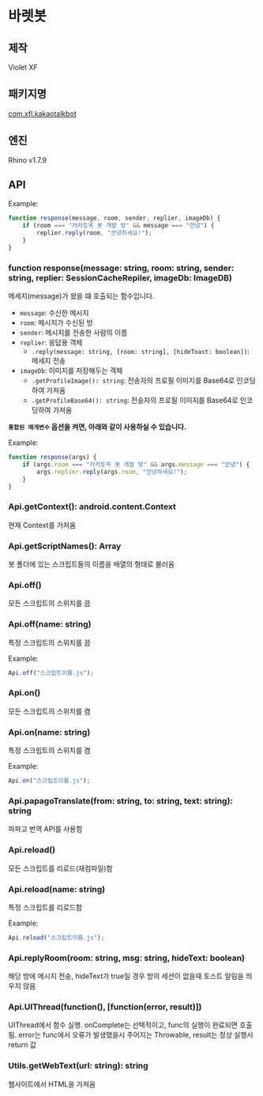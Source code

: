 # 바렛봇

## 제작

Violet XF

## 패키지명

[com.xfl.kakaotalkbot](https://play.google.com/store/apps/details?id=com.xfl.kakaotalkbot)

## 엔진

Rhino v1.7.9

## API

Example:

```javascript
function response(message, room, sender, replier, imageDb) {
    if (room === "카카토옥 봇 개발 방" && message === "안녕") {
        replier.reply(room, "안녕하세요!");
    }
}
```

### function response(message: string, room: string, sender: string, replier: SessionCacheRepiler, imageDb: ImageDB)

메세지(message)가 왔을 떄 호출되는 함수입니다.

- `message`: 수신한 메시지
- `room`: 메시지가 수신된 방
- `sender`: 메시지를 전송한 사람의 이름
- `replier`: 응답용 객체
  - `.reply(message: string, [room: string], [hideToast: boolean])`: 메세지 전송
- `imageDb`: 이미지를 저장해두는 객체
  - `.getProfileImage(): string`: 전송자의 프로필 이미지를 Base64로 인코딩하여 가져옴
  - `.getProfileBase64(): string`: 전송자의 프로필 이미지를 Base64로 인코딩하여 가져옴

**`통합된 매개변수` 옵션을 켜면, 아래와 같이 사용하실 수 있습니다.**

Example:

```javascript
function response(args) {
    if (args.room === "카카토옥 봇 개발 방" && args.message === "안녕") {
        args.replier.reply(args.room, "안녕하세요!");
    }
}
```

### Api.getContext(): android.content.Context

현재 Context를 가져옴

### Api.getScriptNames(): Array

봇 폴더에 있는 스크립트들의 이름을 배열의 형태로 불러옴

### Api.off()

모든 스크립트의 스위치를 끔

### Api.off(name: string)

특정 스크립트의 스위치를 끔

Example:

```javascript
Api.off("스크립트이름.js");
```

### Api.on()

모든 스크립트의 스위치를 켬

### Api.on(name: string)

특정 스크립트의 스위치를 켬

Example:

```javascript
Api.on("스크립트이름.js");
```

### Api.papagoTranslate(from: string, to: string, text: string): string

파파고 번역 API를 사용함

### Api.reload()

모든 스크립트를 리로드(재컴파일)함

### Api.reload(name: string)

특정 스크립트를 리로드함

Example:

```javascript
Api.reload("스크립트이름.js");
```

### Api.replyRoom(room: string, msg: string, hideText: boolean)

해당 방에 메시지 전송, hideText가 true일 경우 방의 세션이 없을때 토스트 알림을 띄우지 않음

### Api.UIThread(function(), [function(error, result)])

UIThread에서 함수 실행. onComplete는 선택적이고, func의 실행이 완료되면 호출됨.
error는 func에서 오류가 발생했을시 주어지는 Throwable, result는 정상 실행시 return 값

### Utils.getWebText(url: string): string

웹사이트에서 HTML을 가져옴
